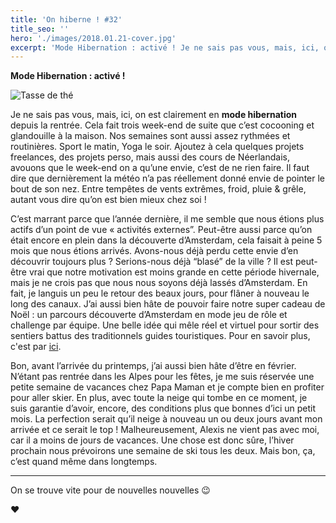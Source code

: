 ```yaml
---
title: 'On hiberne ! #32'
title_seo: ''
hero: './images/2018.01.21-cover.jpg'
excerpt: 'Mode Hibernation : activé ! Je ne sais pas vous, mais, ici, on est clairement en mode hibernation depuis la rentrée. Cela fait trois week-end de suite que c’est cocooning et glandouille à la maison. Nos semaines sont aussi assez rythmées et routinières. Sport le matin, Yoga le soir. Ajoutez à cela quelques projets freelances,'
---
```


**Mode Hibernation : activé !**

<img alt="Tasse de thé" src="./images/2018.01.21-01.jpg">

Je ne sais pas vous, mais, ici, on est clairement en **mode hibernation** depuis la rentrée. Cela fait trois week-end de suite que c’est cocooning et glandouille à la maison. Nos semaines sont aussi assez rythmées et routinières. Sport le matin, Yoga le soir. Ajoutez à cela quelques projets freelances, des projets perso, mais aussi des cours de Néerlandais, avouons que le week-end on a qu’une envie, c’est de ne rien faire. Il faut dire que dernièrement la météo n’a pas réellement donné envie de pointer le bout de son nez. Entre tempêtes de vents extrêmes, froid, pluie & grêle, autant vous dire qu’on est bien mieux chez soi !

C’est marrant parce que l’année dernière, il me semble que nous étions plus actifs d’un point de vue « activités externes”. Peut-être aussi parce qu’on était encore en plein dans la découverte d’Amsterdam, cela faisait à peine 5 mois que nous étions arrivés. Avons-nous déjà perdu cette envie d’en découvrir toujours plus ? Serions-nous déjà “blasé” de la ville ? Il est peut-être vrai que notre motivation est moins grande en cette période hivernale, mais je ne crois pas que nous nous soyons déjà lassés d’Amsterdam. En fait, je languis un peu le retour des beaux jours, pour flâner à nouveau le long des canaux. J’ai aussi bien hâte de pouvoir faire notre super cadeau de Noël : un parcours découverte d’Amsterdam en mode jeu de rôle et challenge par équipe. Une belle idée qui mêle réel et virtuel pour sortir des sentiers battus des traditionnels guides touristiques. Pour en savoir plus, c'est par [ici](https://citychallenge.amsterdam/en).

Bon, avant l’arrivée du printemps, j’ai aussi bien hâte d’être en février. N’étant pas rentrée dans les Alpes pour les fêtes, je me suis réservée une petite semaine de vacances chez Papa Maman et je compte bien en profiter pour aller skier. En plus, avec toute la neige qui tombe en ce moment, je suis garantie d’avoir, encore, des conditions plus que bonnes d’ici un petit mois. La perfection serait qu’il neige à nouveau un ou deux jours avant mon arrivée et ce serait le top ! Malheureusement, Alexis ne vient pas avec moi, car il a moins de jours de vacances. Une chose est donc sûre, l’hiver prochain nous prévoirons une semaine de ski tous les deux. Mais bon, ça, c’est quand même dans longtemps.

---

On se trouve vite pour de nouvelles nouvelles 😉

**♥**
